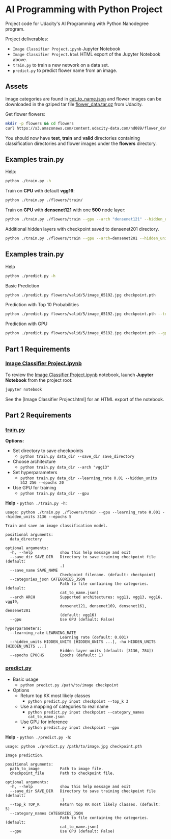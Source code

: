 # AI Programming with Python Project

Project code for Udacity's AI Programming with Python Nanodegree program.

Project deliverables:

- `Image Classifier Project.ipynb` Jupyter Notebook
- `Image Classifier Project.html` HTML export of the Jupyter Notebook above.
- `train.py` to train a new network on a data set.
- `predict.py` to predict flower name from an image.


## Assets

Image categories are found in [cat_to_name.json] and flower images can be downloaded in the gziped tar file [flower_data.tar.gz] from Udacity.

Get flower flowers:
```bash
mkdir -p flowers && cd flowers
curl https://s3.amazonaws.com/content.udacity-data.com/nd089/flower_data.tar.gz | tar xz
```

You should now have **test**, **train** and **valid** directories containing classification directories and flower images under the **flowers** directory.

## Examples train.py

Help:
```bash
python ./train.py -h
```

Train on **CPU** with default **vgg16**:
```bash
python ./train.py ./flowers/train/
```

Train on **GPU** with **densenet121** with one **500** node layer:
```bash
python ./train.py ./flowers/train --gpu --arch "densenet121" --hidden_units 500 --epochs5
```

Additional hidden layers with checkpoint saved to densenet201 directory.
```bash
python ./train.py ./flowers/train --gpu --arch=densenet201 --hidden_units 1280 640 --save_dir densenet201
```

## Examples train.py

Help
```bash
python ./predict.py -h
```

Basic Prediction
```bash
python ./predict.py flowers/valid/5/image_05192.jpg checkpoint.pth
```

Prediction with Top 10 Probabilities
```bash
python ./predict.py flowers/valid/5/image_05192.jpg checkpoint.pth --tok_k 10
```

Prediction with GPU
```bash
python ./predict.py flowers/valid/5/image_05192.jpg checkpoint.pth --gpu
```

## Part 1 Requirements

### [Image Classifier Project.ipynb]

To review the  [Image Classifier Project.ipynb] notebook, launch **Jupyter Notebook** from the project root:

```bash
jupyter notebook
```

See the [Image Classifier Project.html] for an HTML export of the notebook.

## Part 2 Requirements

### [train.py]

**Options:**

- Set directory to save checkpoints
    - `python train.py data_dir --save_dir save_directory`
- Choose architecture
    - `python train.py data_dir --arch "vgg13"`
- Set hyperparameters
    - `python train.py data_dir --learning_rate 0.01 --hidden_units 512 256 --epochs 20`
- Use GPU for training
    - `python train.py data_dir --gpu`

**Help** - `python ./train.py -h`:
```plain
usage: python ./train.py ./flowers/train --gpu --learning_rate 0.001 --hidden_units 3136 --epochs 5

Train and save an image classification model.

positional arguments:
  data_directory

optional arguments:
  -h, --help            show this help message and exit
  --save_dir SAVE_DIR   Directory to save training checkpoint file (default:
                        .)
  --save_name SAVE_NAME
                        Checkpoint filename. (default: checkpoint)
  --categories_json CATEGORIES_JSON
                        Path to file containing the categories. (default:
                        cat_to_name.json)
  --arch ARCH           Supported architectures: vgg11, vgg13, vgg16, vgg19,
                        densenet121, densenet169, densenet161, densenet201
                        (default: vgg16)
  --gpu                 Use GPU (default: False)

hyperparameters:
  --learning_rate LEARNING_RATE
                        Learning rate (default: 0.001)
  --hidden_units HIDDEN_UNITS [HIDDEN_UNITS ...], -hu HIDDEN_UNITS [HIDDEN_UNITS ...]
                        Hidden layer units (default: [3136, 784])
  --epochs EPOCHS       Epochs (default: 1)
```

### [predict.py]

- Basic usage
    - `python predict.py /path/to/image checkpoint`
- Options
    - Return top KK most likely classes
        - `python predict.py input checkpoint --top_k 3`
    - Use a mapping of categories to real name
        - `python predict.py input checkpoint --category_names cat_to_name.json`
    - Use GPU for inference
        - `python predict.py input checkpoint --gpu`

**Help** - `python ./predict.py -h`:
```plain
usage: python ./predict.py /path/to/image.jpg checkpoint.pth

Image prediction.

positional arguments:
  path_to_image         Path to image file.
  checkpoint_file       Path to checkpoint file.

optional arguments:
  -h, --help            show this help message and exit
  --save_dir SAVE_DIR   Directory to save training checkpoint file (default:
                        .)
  --top_k TOP_K         Return top KK most likely classes. (default: 5)
  --category_names CATEGORIES_JSON
                        Path to file containing the categories. (default:
                        cat_to_name.json)
  --gpu                 Use GPU (default: False)

```

[flower_data.tar.gz]:https://s3.amazonaws.com/content.udacity-data.com/nd089/flower_data.tar.gz
[Image Classifier Project.ipynb]:https://github.com/cjimti/personal-aipnd-project/blob/master/Image%20Classifier%20Project.ipynb
[train.py]:https://github.com/cjimti/personal-aipnd-project/blob/master/train.py
[predict.py]:https://github.com/cjimti/personal-aipnd-project/blob/master/Image%20Classifier%20Project.html
[cat_to_name.json]:https://github.com/cjimti/aipnd-project/blob/master/cat_to_name.json
